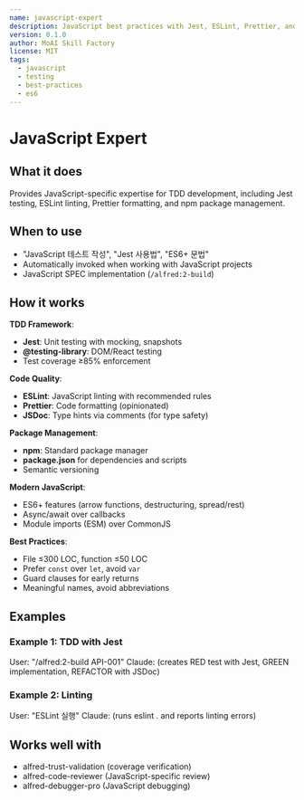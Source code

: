 ```yaml
---
name: javascript-expert
description: JavaScript best practices with Jest, ESLint, Prettier, and npm package management
version: 0.1.0
author: MoAI Skill Factory
license: MIT
tags:
  - javascript
  - testing
  - best-practices
  - es6
---
```


# JavaScript Expert

## What it does

Provides JavaScript-specific expertise for TDD development, including Jest testing, ESLint linting, Prettier formatting, and npm package management.

## When to use

- "JavaScript 테스트 작성", "Jest 사용법", "ES6+ 문법"
- Automatically invoked when working with JavaScript projects
- JavaScript SPEC implementation (`/alfred:2-build`)

## How it works

**TDD Framework**:
- **Jest**: Unit testing with mocking, snapshots
- **@testing-library**: DOM/React testing
- Test coverage ≥85% enforcement

**Code Quality**:
- **ESLint**: JavaScript linting with recommended rules
- **Prettier**: Code formatting (opinionated)
- **JSDoc**: Type hints via comments (for type safety)

**Package Management**:
- **npm**: Standard package manager
- **package.json** for dependencies and scripts
- Semantic versioning

**Modern JavaScript**:
- ES6+ features (arrow functions, destructuring, spread/rest)
- Async/await over callbacks
- Module imports (ESM) over CommonJS

**Best Practices**:
- File ≤300 LOC, function ≤50 LOC
- Prefer `const` over `let`, avoid `var`
- Guard clauses for early returns
- Meaningful names, avoid abbreviations

## Examples

### Example 1: TDD with Jest
User: "/alfred:2-build API-001"
Claude: (creates RED test with Jest, GREEN implementation, REFACTOR with JSDoc)

### Example 2: Linting
User: "ESLint 실행"
Claude: (runs eslint . and reports linting errors)

## Works well with

- alfred-trust-validation (coverage verification)
- alfred-code-reviewer (JavaScript-specific review)
- alfred-debugger-pro (JavaScript debugging)
